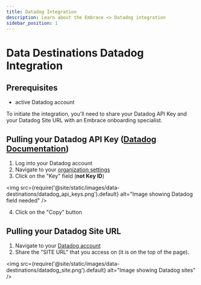 ```yaml
---
title: Datadog Integration
description: Learn about the Embrace <> Datadog integration
sidebar_position: 1
---
```


# Data Destinations Datadog Integration

## Prerequisites

- active Datadog account

To initiate the integration, you'll need to share your Datadog API Key and your Datadog Site URL with an Embrace onboarding specialist.

## Pulling your Datadog API Key ([Datadog Documentation](https://docs.datadoghq.com/account_management/api-app-keys/#add-an-api-key-or-client-token))

1. Log into your Datadog account
2. Navigate to your [organization settings](https://app.datadoghq.com/organization-settings/api-keys)
3. Click on the "Key" field (**not Key ID**)

<img src={require('@site/static/images/data-destinations/datadog_api_keys.png').default} alt="Image showing Datadog field needed" />

4. Click on the "Copy" button

## Pulling your Datadog Site URL

1. Navigate to your [Datadog account](https://us5.datadoghq.com/dashboard/lists)
2. Share the "SITE URL" that you access on (it is on the top of the page).

<img src={require('@site/static/images/data-destinations/datadog_site.png').default} alt="Image showing Datadog sites" />
